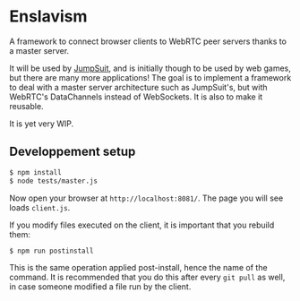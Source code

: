 # Enslavism

A framework to connect browser clients to WebRTC peer servers thanks to a master server.

It will be used by [JumpSuit](https://github.com/KordonBleu/jumpsuit), and is initially though to be used by web games, but there are many more applications!
The goal is to implement a framework to deal with a master server architecture such as JumpSuit's, but with WebRTC's DataChannels instead of WebSockets. It is also to make it reusable.

It is yet very WIP.

## Developpement setup

```sh
$ npm install
$ node tests/master.js
```

Now open your browser at `http://localhost:8081/`. The page you will see loads `client.js`.

If you modify files executed on the client, it is important that you rebuild them:
```sh
$ npm run postinstall
```
This is the same operation applied post-install, hence the name of the command.
It is recommended that you do this after every `git pull` as well, in case someone modified a file run by the client.
